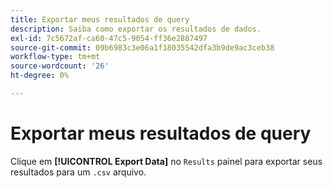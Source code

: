 ```yaml
---
title: Exportar meus resultados de query
description: Saiba como exportar os resultados de dados.
exl-id: 7c5672af-ca60-47c5-9054-ff36e2887497
source-git-commit: 09b6983c3e06a1f18035542dfa3b9de9ac3ceb38
workflow-type: tm+mt
source-wordcount: '26'
ht-degree: 0%

---
```


# Exportar meus resultados de query

Clique em **[!UICONTROL Export Data]** no `Results` painel para exportar seus resultados para um `.csv` arquivo.
